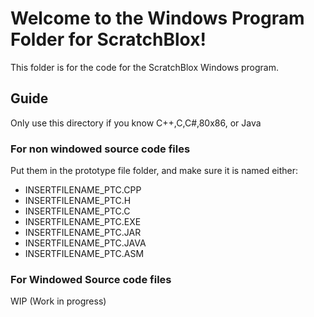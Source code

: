 # Welcome to the Windows Program Folder for ScratchBlox!

This folder is for the code for the ScratchBlox Windows program.

## Guide

Only use this directory if you know C++,C,C#,80x86, or Java

### For non windowed source code files

Put them in the prototype file folder, and make sure it is named either:
- INSERTFILENAME_PTC.CPP
- INSERTFILENAME_PTC.H
- INSERTFILENAME_PTC.C
- INSERTFILENAME_PTC.EXE
- INSERTFILENAME_PTC.JAR
- INSERTFILENAME_PTC.JAVA
- INSERTFILENAME_PTC.ASM

### For Windowed Source code files

WIP (Work in progress)
